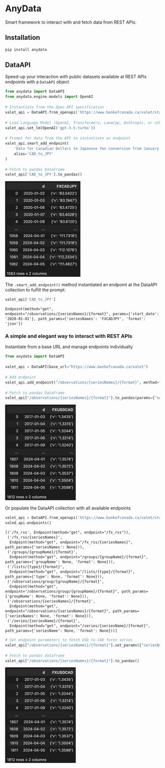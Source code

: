 # AnyData

Smart framework to interact with and fetch data from REST APIs.

## Installation

```zsh
pip install anydata
```

## DataAPI

Speed-up your interaction with public datasets available at REST APIs endpoints with a `DataAPI` object

```python
from anydata import DataAPI
from anydata.engine.models import OpenAI

# Instantiate from the Open API specification
valet_api = DataAPI.from_openapi('https://www.bankofcanada.ca/valet/static/swagger/api-en.yml')

# Load Language Model (OpenAI, Transformers, LamaCpp, Anthropic, or others...)
valet_api.set_lm(OpenAI('gpt-3.5-turbo'))

# Prompt for data from the API to instantiate an endpoint
valet_api.smart_add_endpoint(
    'Data for Canadian Dollars to Japanese Yen conversion from January 2020 onwards',
    alias='CAD_to_JPY'
)

# Fetch to pandas DataFrame
valet_api['CAD_to_JPY'].to_pandas()
```

![Pandas DataFrame with forex data from CAD to JPY](docs/images/df_example_01.png)

The `.smart_add_endpoint()` method instantiated an endpoint at the DataAPI collection to fulfill the prompt:

```python
valet_api['CAD_to_JPY']
```

```
Endpoint(method="get", endpoint="/observations/{seriesNames}/{format}", params={'start_date': '2020-01-01'}, path_params={'seriesNames': 'FXCADJPY', 'format': 'json'})
```

### A simple and elegant way to interact with REST APIs

Instantiate from a base URL and manage endpoints individually

```python
from anydata import DataAPI

valet_api = DataAPI(base_url="https://www.bankofcanada.ca/valet")

# Add endpoint
valet_api.add_endpoint("/observations/{seriesNames}/{format}", method="GET")

# Fetch to pandas DataFrame
valet_api["/observations/{seriesNames}/{format}"].to_pandas(params={"seriesNames": "FXUSDCAD", "format": "json"})
```

![Pandas DataFrame with forex data from USD to CAD](docs/images/df_example_00.png)

Or populate the DataAPI collection with all available endpoints

```python
valet_api = DataAPI.from_openapi('https://www.bankofcanada.ca/valet/static/swagger/api-en.yml')
valed_api.endpoints()
```

```
[('/fx_rss', Endpoint(method="get", endpoint="/fx_rss")),
 ('/fx_rss/{seriesNames}',
  Endpoint(method="get", endpoint="/fx_rss/{seriesNames}", path_params={'seriesNames': None})),
 ('/groups/{groupName}/{format}',
  Endpoint(method="get", endpoint="/groups/{groupName}/{format}", path_params={'groupName': None, 'format': None})),
 ('/lists/{type}/{format}',
  Endpoint(method="get", endpoint="/lists/{type}/{format}", path_params={'type': None, 'format': None})),
 ('/observations/group/{groupName}/{format}',
  Endpoint(method="get", endpoint="/observations/group/{groupName}/{format}", path_params={'groupName': None, 'format': None})),
 ('/observations/{seriesNames}/{format}',
  Endpoint(method="get", endpoint="/observations/{seriesNames}/{format}", path_params={'seriesNames': None, 'format': None})),
 ('/series/{seriesName}/{format}',
  Endpoint(method="get", endpoint="/series/{seriesName}/{format}", path_params={'seriesName': None, 'format': None}))]
```

```python
# Set endpoint parameters to fetch USD to CAD forex series
valet_api["/observations/{seriesNames}/{format}"].set_params({"seriesNames": "FXUSDCAD", "format": "json"})

# Fetch to pandas dataframe
valet_api["/observations/{seriesNames}/{format}"].to_pandas()
```

![Pandas DataFrame with forex data from USD to CAD](docs/images/df_example_00.png)
